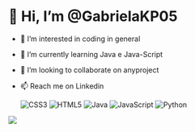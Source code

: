 # 👋 Hi, I’m @GabrielaKP05
- 👀 I’m interested in coding in general
- 🌱 I’m currently learning Java e Java-Script
- 💞️ I’m looking to collaborate on anyproject
- 📫 Reach me on Linkedin




  ![CSS3](https://img.shields.io/badge/css3-%231572B6.svg?logo=css3&logoColor=white) ![HTML5](https://img.shields.io/badge/html5-%23E34F26.svg?logo=html5&logoColor=white) ![Java](https://img.shields.io/badge/java-%23ED8B00.svg?logo=java&logoColor=white) ![JavaScript](https://img.shields.io/badge/javascript-%23323330.svg?logo=javascript&logoColor=%23F7DF1E) ![Python](https://img.shields.io/badge/python-3670A0?logo=python&logoColor=ffdd54)


<a href="https://github.com/GabrielaKP05/github-readme-stats"><img align="center" src="https://github-readme-stats.vercel.app/api/top-langs/?username=GabrielaKP05&layout=compact&theme=dark&hide_border=true" /></a> 






